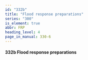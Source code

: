 ```yaml
---
id: "332b"
title: "Flood response preparations"
series: "300"
is_element: true
abbr: FRP
heading_level: 4
page_in_manual: 330-6
---
```


#### 332b Flood response preparations